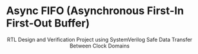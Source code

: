 <h1 > Async FIFO (Asynchronous First-In First-Out Buffer)</h1>
<p align="center">
RTL Design and Verification Project using SystemVerilog  
Safe Data Transfer Between Clock Domains
</p>


